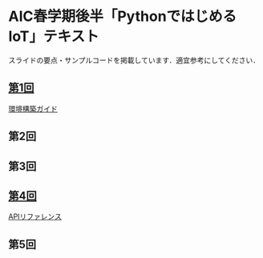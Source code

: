 # AIC春学期後半「PythonではじめるIoT」テキスト
スライドの要点・サンプルコードを掲載しています．適宜参考にしてください．

## [第1回](./1.md)
[環境構築ガイド](./setup.md)

## 第2回
## 第3回
## [第4回](./4.md)
[APIリファレンス](./api_reference.md)
## 第5回
